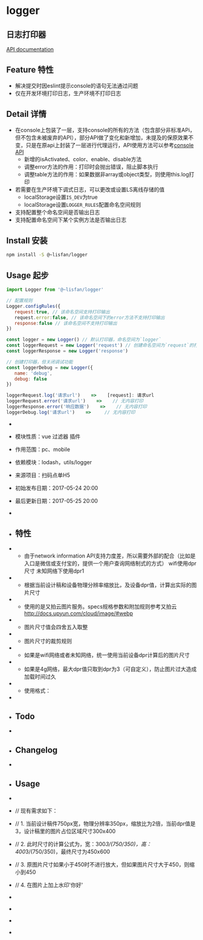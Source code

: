 # logger

## 日志打印器

[API documentation](https://lisfan.github.io/logger/)

## Feature 特性

- 解决提交时因eslint提示console的语句无法通过问题
- 仅在开发环境打印日志，生产环境不打印日志

## Detail 详情

- 在console上包装了一层，支持console的所有的方法（包含部分非标准APi，但不包含未被废弃的API），部分API做了变化和新增加，未提及的保原效果不变，只是在原api上封装了一层进行代理运行，API使用方法可以参考[console API](https://developer.mozilla.org/en-US/docs/Web/API/Console/group)
  - 新增的isActivated、color、enable、disable方法
  - 调整error方法的作用：打印时会抛出错误，阻止脚本执行
  - 调整table方法的作用：如果数据非array或object类型，则使用this.log打印
- 若需要在生产环境下调式日志，可以更改或设置LS离线存储的值
   - localStorage设置`IS_DEV`为true
   - localStorage设置`LOGGER_RULES`配置命名空间规则
- 支持配置整个命名空间是否输出日志
- 支持配置命名空间下某个实例方法是否输出日志

## Install 安装

```bash
npm install -S @~lisfan/logger
```

## Usage 起步

``` js
import Logger from '@~lisfan/logger'

// 配置规则
Logger.configRules({
   request:true, // 该命名空间支持打印输出
   request.error:false, // 该命名空间下的error方法不支持打印输出
   response:false // 该命名空间不支持打印输出
})

const logger = new Logger() // 默认打印器，命名空间为`logger`
const loggerRequest = new Logger('request') // 创建命名空间为`request`的打印器
const loggerResponse = new Logger('response')

// 创建打印器，但关闭调试功能
const loggerDebug = new Logger({
   name: 'debug',
   debug: false
})

loggerRequest.log('请求url')    =>    [request]: 请求url
loggerRequest.error('请求url')    =>    // 无内容打印
loggerResponse.error('响应数据')    =>    // 无内容打印
loggerDebug.log('请求url')    =>     // 无内容打印
```


 *
 * 模块性质：vue 过滤器 插件
 * 作用范围：pc、mobile
 * 依赖模块：lodash，utils/logger
 * 来源项目：扫码点单H5
 * 初始发布日期：2017-05-24 20:00
 * 最后更新日期：2017-05-25 20:00
 *
 * ## 特性

 * - 由于network information API支持力度差，所以需要外部的配合（比如是入口是微信或支付宝的，提供一个用户查询网络制式的方式）
 wifi使用dpr尺寸
 未知网络下使用dpr1
 * - 根据当前设计稿和设备物理分辨率缩放比，及设备dpr值，计算出实际的图片尺寸
 * - 使用的是又拍云图片服务。specs规格参数和附加规则参考又拍云 http://docs.upyun.com/cloud/image/#webp
 * - 图片尺寸值会四舍五入取整
 * - 图片尺寸的裁剪规则
 *   - 如果是wifi网络或者未知网络，统一使用当前设备dpr计算后的图片尺寸
 *   - 如果是4g网络，最大dpr值只取到dpr为3（可自定义），防止图片过大造成加载时间过久
 * - 使用格式： <img :src="图片地址 | image-size(size,[specs = 'both'],[rule])" />
 *
 * ## Todo
 *
 * ## Changelog
 *
 * ## Usage
 *
 * // 现有需求如下：
 * // 1. 当前设计稿件750px宽，物理分辨率350px，缩放比为2倍，当前dpr值是3，设计稿里的图片占位区域尺寸300x400
 * // 2. 此时尺寸的计算公式为，宽：300*3/(750/350)，高：400*3/(750/350)，最终尺寸为450x600
 * // 3. 原图片尺寸如果小于450时不进行放大，但如果图片尺寸大于450，则缩小到450
 * // 4. 在图片上加上水印'你好'
 *
 * ```html
 *  <img :image-src="coverUrl | image-size('300x300','fwfh','/watermark/text/5L2g5aW977yB')" />
 * ```